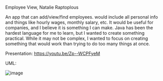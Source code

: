 Employee View, Natalie Raptoplous

An app that can add/view/find employees. would include all personal info and things like hourly wages, monthly salary, etc. It would be useful for companies,
and I believe it is something I can make. Java has been the hardest language for me to learn, but I wanted to create something practical. While it may not be complex, I wanted to focus on creating something that would work than trying to do too many things at once.

Presentation:
https://youtu.be/Zp--WCPFyeM

UML:

![image](https://user-images.githubusercontent.com/114167189/204422781-1daeea8d-cc61-44b8-a2c4-c82201ee24e0.png)

